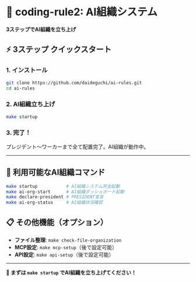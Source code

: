 # 🚀 coding-rule2: AI組織システム

**3ステップでAI組織を立ち上げ**

## ⚡ 3ステップ クイックスタート

### 1. インストール
```bash
git clone https://github.com/daideguchi/ai-rules.git
cd ai-rules
```

### 2. AI組織立ち上げ
```bash
make startup
```

### 3. 完了！
プレジデント〜ワーカーまで全て配置完了。AI組織が動作中。

---

## 🤖 利用可能なAI組織コマンド

```bash
make startup           # AI組織システム完全起動
make ai-org-start      # AI組織ダッシュボード起動
make declare-president # PRESIDENT宣言
make ai-org-status     # AI組織状況確認
```

## 📋 その他機能（オプション）

- **ファイル整理**: `make check-file-organization`
- **MCP設定**: `make mcp-setup`（後で設定可能）
- **API設定**: `make api-setup`（後で設定可能）

---

**🎯 まずは `make startup` でAI組織を立ち上げてください！**